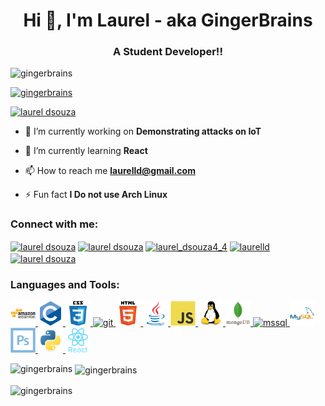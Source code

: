 <h1 align="center">Hi 👋, I'm Laurel - aka GingerBrains</h1>
<h3 align="center">A Student Developer!!</h3>

<p align="left"> <img src="https://komarev.com/ghpvc/?username=gingerbrains&label=Profile%20views&color=0e75b6&style=flat" alt="gingerbrains" /> </p>

<p align="left"> <a href="https://github.com/ryo-ma/github-profile-trophy"><img src="https://github-profile-trophy.vercel.app/?username=gingerbrains" alt="gingerbrains" /></a> </p>

<p align="left"> <a href="https://twitter.com/DsouzaLaurel" target="blank"><img src="https://img.shields.io/twitter/follow/laurel dsouza?logo=twitter&style=for-the-badge" alt="laurel dsouza" /></a> </p>

- 🔭 I’m currently working on **Demonstrating attacks on IoT**

- 🌱 I’m currently learning **React**

- 📫 How to reach me **laurelld@gmail.com**

- ⚡ Fun fact **I Do not use Arch Linux**

<h3 align="left">Connect with me:</h3>
<p align="left">
<a href="https://twitter.com/laurel dsouza" target="blank"><img align="center" src="https://raw.githubusercontent.com/rahuldkjain/github-profile-readme-generator/master/src/images/icons/Social/twitter.svg" alt="laurel dsouza" height="30" width="40" /></a>
<a href="https://linkedin.com/in/laurel dsouza" target="blank"><img align="center" src="https://raw.githubusercontent.com/rahuldkjain/github-profile-readme-generator/master/src/images/icons/Social/linked-in-alt.svg" alt="laurel dsouza" height="30" width="40" /></a>
<a href="https://instagram.com/laurel_dsouza4_4" target="blank"><img align="center" src="https://raw.githubusercontent.com/rahuldkjain/github-profile-readme-generator/master/src/images/icons/Social/instagram.svg" alt="laurel_dsouza4_4" height="30" width="40" /></a>
<a href="https://www.hackerrank.com/laurelld" target="blank"><img align="center" src="https://raw.githubusercontent.com/rahuldkjain/github-profile-readme-generator/master/src/images/icons/Social/hackerrank.svg" alt="laurelld" height="30" width="40" /></a>
<a href="https://www.hackerearth.com/laurel dsouza" target="blank"><img align="center" src="https://raw.githubusercontent.com/rahuldkjain/github-profile-readme-generator/master/src/images/icons/Social/hackerearth.svg" alt="laurel dsouza" height="30" width="40" /></a>
</p>

<h3 align="left">Languages and Tools:</h3>
<p align="left"> <a href="https://aws.amazon.com" target="_blank"> <img src="https://raw.githubusercontent.com/devicons/devicon/master/icons/amazonwebservices/amazonwebservices-original-wordmark.svg" alt="aws" width="40" height="40"/> </a> <a href="https://www.cprogramming.com/" target="_blank"> <img src="https://raw.githubusercontent.com/devicons/devicon/master/icons/c/c-original.svg" alt="c" width="40" height="40"/> </a> <a href="https://www.w3schools.com/css/" target="_blank"> <img src="https://raw.githubusercontent.com/devicons/devicon/master/icons/css3/css3-original-wordmark.svg" alt="css3" width="40" height="40"/> </a> <a href="https://git-scm.com/" target="_blank"> <img src="https://www.vectorlogo.zone/logos/git-scm/git-scm-icon.svg" alt="git" width="40" height="40"/> </a> <a href="https://www.w3.org/html/" target="_blank"> <img src="https://raw.githubusercontent.com/devicons/devicon/master/icons/html5/html5-original-wordmark.svg" alt="html5" width="40" height="40"/> </a> <a href="https://www.java.com" target="_blank"> <img src="https://raw.githubusercontent.com/devicons/devicon/master/icons/java/java-original.svg" alt="java" width="40" height="40"/> </a> <a href="https://developer.mozilla.org/en-US/docs/Web/JavaScript" target="_blank"> <img src="https://raw.githubusercontent.com/devicons/devicon/master/icons/javascript/javascript-original.svg" alt="javascript" width="40" height="40"/> </a> <a href="https://www.linux.org/" target="_blank"> <img src="https://raw.githubusercontent.com/devicons/devicon/master/icons/linux/linux-original.svg" alt="linux" width="40" height="40"/> </a> <a href="https://www.mongodb.com/" target="_blank"> <img src="https://raw.githubusercontent.com/devicons/devicon/master/icons/mongodb/mongodb-original-wordmark.svg" alt="mongodb" width="40" height="40"/> </a> <a href="https://www.microsoft.com/en-us/sql-server" target="_blank"> <img src="https://www.svgrepo.com/show/303229/microsoft-sql-server-logo.svg" alt="mssql" width="40" height="40"/> </a> <a href="https://www.mysql.com/" target="_blank"> <img src="https://raw.githubusercontent.com/devicons/devicon/master/icons/mysql/mysql-original-wordmark.svg" alt="mysql" width="40" height="40"/> </a> <a href="https://www.photoshop.com/en" target="_blank"> <img src="https://raw.githubusercontent.com/devicons/devicon/master/icons/photoshop/photoshop-line.svg" alt="photoshop" width="40" height="40"/> </a> <a href="https://www.python.org" target="_blank"> <img src="https://raw.githubusercontent.com/devicons/devicon/master/icons/python/python-original.svg" alt="python" width="40" height="40"/> </a> <a href="https://reactjs.org/" target="_blank"> <img src="https://raw.githubusercontent.com/devicons/devicon/master/icons/react/react-original-wordmark.svg" alt="react" width="40" height="40"/> </a> </p>

<p><img align="left" src="https://github-readme-stats.vercel.app/api/top-langs?username=gingerbrains&show_icons=true&locale=en&layout=compact" alt="gingerbrains" /></p>

<p>&nbsp;<img align="center" src="https://github-readme-stats.vercel.app/api?username=gingerbrains&show_icons=true&theme=tokyonight&locale=en" alt="gingerbrains" /></p>

<p><img align="center" src="https://github-readme-streak-stats.herokuapp.com/?user=gingerbrains&" alt="gingerbrains" /></p>

